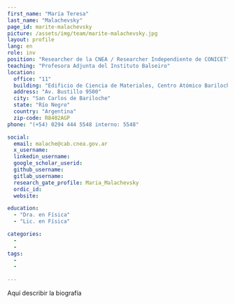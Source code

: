 ```yaml
---
first_name: "María Teresa"
last_name: "Malachevsky"
page_id: marite-malachevsky
picture: /assets/img/team/marite-malachevsky.jpg
layout: profile
lang: en
role: inv
position: "Researcher de la CNEA / Researcher Independiente de CONICET"
teaching: "Profesora Adjunta del Instituto Balseiro"
location:
  office: "11"
  building: "Edificio de Ciencia de Materiales, Centro Atómico Bariloche"
  address: "Av. Bustillo 9500"
  city: "San Carlos de Bariloche"
  state: "Río Negro"
  country: "Argentina"
  zip-code: R8402AGP
phone: "(+54) 0294 444 5548 interno: 5548"

social:
  email: malache@cab.cnea.gov.ar
  x_username:
  linkedin_username:
  google_scholar_userid:
  github_username:
  gitlab_username:
  research_gate_profile: Maria_Malachevsky
  ordic_id:
  website:

education:
  - "Dra. en Física"
  - "Lic. en Física"

categories: 
  -
  -
tags: 
  -
  -
  
---
```



Aquí describir la biografía


